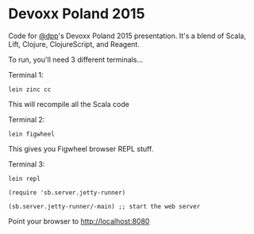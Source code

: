 # Devoxx Poland 2015

Code for [@dpp](https://twitter.com/dpp)'s Devoxx Poland 2015
presentation. It's a blend of Scala, Lift, Clojure,
ClojureScript, and Reagent.


To run, you'll need 3 different terminals...

Terminal 1:

```
lein zinc cc
```

This will recompile all the Scala code

Terminal 2:

```
lein figwheel
```

This gives you Figwheel browser REPL stuff.

Terminal 3:

```
lein repl

(require 'sb.server.jetty-runner)

(sb.server.jetty-runner/-main) ;; start the web server
```

Point your browser to [http://localhost:8080](http://localhost:8080)
